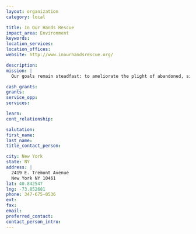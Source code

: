 ```yaml
---
layout: organization
category: local

title: In Our Hands Rescue
impact_area: Environment
keywords: 
location_services: 
location_offices: 
website: http://www.inourhandsrescue.org/

description: 
mission: |
  Our goals remain steadfast: to ameliorate the plight of abandoned, sick, injured, or neglected animals in New York City; to promote and require spay and neuter as a means of controlling the tragic pet population problem, and to offer refuge, whenever possible, to the neediest animals, where ever they may be.

cash_grants: 
grants: 
service_opp: 
services: 

learn: 
cont_relationship: 

salutation: 
first_name: 
last_name: 
title_contact_person: 

city: New York
state: NY
address: |
  2419 E. Tremont Avenue  
  New York NY 10461
lat: 40.842547
lng: -73.852681
phone: 347-675-0536
ext: 
fax: 
email: 
preferred_contact: 
contact_person_intro: 
---
```

